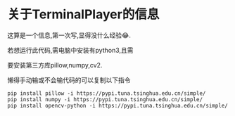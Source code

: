 # 关于TerminalPlayer的信息
这算是一个信息,第一次写,显得没什么经验&#128514;.

若想运行此代码,需电脑中安装有python3,且需

要安装第三方库pillow,numpy,cv2.

懒得手动输或不会输代码的可以复制以下指令
```
pip install pillow -i https://pypi.tuna.tsinghua.edu.cn/simple/
pip install numpy -i https://pypi.tuna.tsinghua.edu.cn/simple/
pip install opencv-python -i https://pypi.tuna.tsinghua.edu.cn/simple/
```

